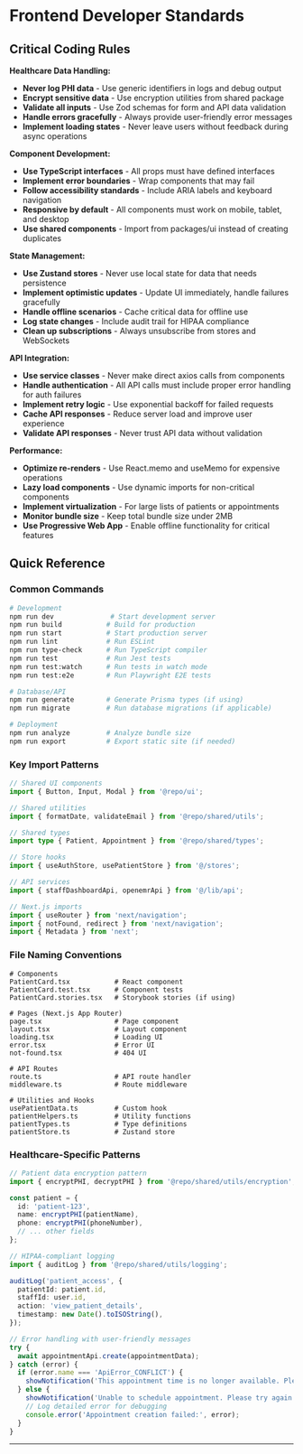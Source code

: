 # Frontend Developer Standards

## Critical Coding Rules

**Healthcare Data Handling:**

- **Never log PHI data** - Use generic identifiers in logs and debug output
- **Encrypt sensitive data** - Use encryption utilities from shared package
- **Validate all inputs** - Use Zod schemas for form and API data validation
- **Handle errors gracefully** - Always provide user-friendly error messages
- **Implement loading states** - Never leave users without feedback during async operations

**Component Development:**

- **Use TypeScript interfaces** - All props must have defined interfaces
- **Implement error boundaries** - Wrap components that may fail
- **Follow accessibility standards** - Include ARIA labels and keyboard navigation
- **Responsive by default** - All components must work on mobile, tablet, and desktop
- **Use shared components** - Import from packages/ui instead of creating duplicates

**State Management:**

- **Use Zustand stores** - Never use local state for data that needs persistence
- **Implement optimistic updates** - Update UI immediately, handle failures gracefully
- **Handle offline scenarios** - Cache critical data for offline use
- **Log state changes** - Include audit trail for HIPAA compliance
- **Clean up subscriptions** - Always unsubscribe from stores and WebSockets

**API Integration:**

- **Use service classes** - Never make direct axios calls from components
- **Handle authentication** - All API calls must include proper error handling for auth failures
- **Implement retry logic** - Use exponential backoff for failed requests
- **Cache API responses** - Reduce server load and improve user experience
- **Validate API responses** - Never trust API data without validation

**Performance:**

- **Optimize re-renders** - Use React.memo and useMemo for expensive operations
- **Lazy load components** - Use dynamic imports for non-critical components
- **Implement virtualization** - For large lists of patients or appointments
- **Monitor bundle size** - Keep total bundle size under 2MB
- **Use Progressive Web App** - Enable offline functionality for critical features

## Quick Reference

### Common Commands

```bash
# Development
npm run dev              # Start development server
npm run build           # Build for production
npm run start           # Start production server
npm run lint            # Run ESLint
npm run type-check      # Run TypeScript compiler
npm run test            # Run Jest tests
npm run test:watch      # Run tests in watch mode
npm run test:e2e        # Run Playwright E2E tests

# Database/API
npm run generate        # Generate Prisma types (if using)
npm run migrate         # Run database migrations (if applicable)

# Deployment
npm run analyze         # Analyze bundle size
npm run export          # Export static site (if needed)
```

### Key Import Patterns

```typescript
// Shared UI components
import { Button, Input, Modal } from '@repo/ui';

// Shared utilities
import { formatDate, validateEmail } from '@repo/shared/utils';

// Shared types
import type { Patient, Appointment } from '@repo/shared/types';

// Store hooks
import { useAuthStore, usePatientStore } from '@/stores';

// API services
import { staffDashboardApi, openemrApi } from '@/lib/api';

// Next.js imports
import { useRouter } from 'next/navigation';
import { notFound, redirect } from 'next/navigation';
import { Metadata } from 'next';
```

### File Naming Conventions

```plaintext
# Components
PatientCard.tsx           # React component
PatientCard.test.tsx      # Component tests
PatientCard.stories.tsx   # Storybook stories (if using)

# Pages (Next.js App Router)
page.tsx                  # Page component
layout.tsx                # Layout component
loading.tsx               # Loading UI
error.tsx                 # Error UI
not-found.tsx             # 404 UI

# API Routes
route.ts                  # API route handler
middleware.ts             # Route middleware

# Utilities and Hooks
usePatientData.ts         # Custom hook
patientHelpers.ts         # Utility functions
patientTypes.ts           # Type definitions
patientStore.ts           # Zustand store
```

### Healthcare-Specific Patterns

```typescript
// Patient data encryption pattern
import { encryptPHI, decryptPHI } from '@repo/shared/utils/encryption';

const patient = {
  id: 'patient-123',
  name: encryptPHI(patientName),
  phone: encryptPHI(phoneNumber),
  // ... other fields
};

// HIPAA-compliant logging
import { auditLog } from '@repo/shared/utils/logging';

auditLog('patient_access', {
  patientId: patient.id,
  staffId: user.id,
  action: 'view_patient_details',
  timestamp: new Date().toISOString(),
});

// Error handling with user-friendly messages
try {
  await appointmentApi.create(appointmentData);
} catch (error) {
  if (error.name === 'ApiError_CONFLICT') {
    showNotification('This appointment time is no longer available. Please select another time.', 'warning');
  } else {
    showNotification('Unable to schedule appointment. Please try again or contact support.', 'error');
    // Log detailed error for debugging
    console.error('Appointment creation failed:', error);
  }
}
```

---
